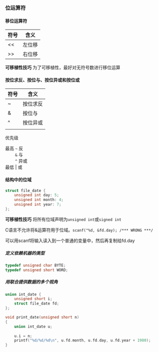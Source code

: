 ### 位运算符

#### 移位运算符

| 符号 | 含义 |
| ---- | ---- |
| <<   | 左位移 |
| >>   | 右位移 |

**可移植性技巧** 为了可移植性，最好对无符号数进行移位运算

#### 按位求反、按位与、按位异或和按位或

| 符号 | 含义     |
| ---- | ------- |
| ~    | 按位求反 |
| &    | 按位与   |
| ^    | 按位异或 |
| |    | 按位或   |

优先级 

最高 `~` 反 \
&nbsp;&nbsp;&nbsp;&nbsp;&nbsp;&nbsp;&nbsp; `&` 与 \
&nbsp;&nbsp;&nbsp;&nbsp;&nbsp;&nbsp;&nbsp; `^` 异或 \
最低 | 或

#### 结构中的位域

```c
struct file_date {
    unsigned int day: 5;
    unsigned int month: 4;
    unsigned int year: 7;
};
```

**可移植性技巧** 将所有位域声明为`unsigned int`或`signed int`

C语言不允许将&运算符用于位域。`scanf("%d, &fd.day); /*** WRONG ***/`

可以用scanf将输入读入到一个普通的变量中，然后再复制给fd.day

##### 定义依赖机器的类型

```c
typedef unsigned char BYTE;
typedef unsigned short WORD;
```

##### 用联合提供数据的多个视角

```c
union int_date {
    unsigned short i;
    struct file_date fd;
};

void print_date(unsigned short n)
{
    union int_date u;
    
    u.i = n;
    printf("%d/%d/%d\n", u.fd.month, u.fd.day, u.fd.year + 1980);
}
```